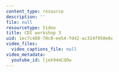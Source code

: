 ```yaml
---
content_type: resource
description: ''
file: null
resourcetype: Video
title: CDI workshop 3
uid: 1ec7c480-70c0-ee54-fd42-ac314f950e6c
video_files:
  video_captions_file: null
video_metadata:
  youtube_id: ljek94mCdOw
---
```

